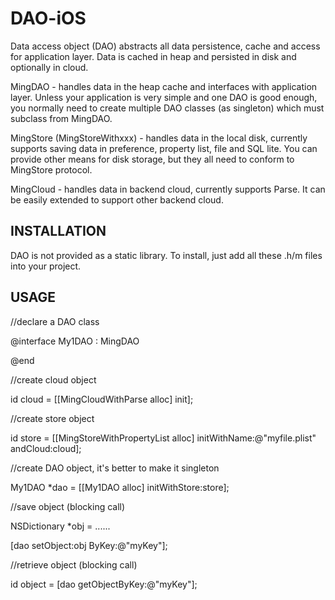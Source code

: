 DAO-iOS
=======

Data access object (DAO) abstracts all data persistence, cache and access for application layer. Data is cached in heap and persisted in disk and optionally in cloud.

MingDAO - handles data in the heap cache and interfaces with application layer. Unless your application is very simple and one DAO is good enough, you normally need to create multiple DAO classes (as singleton) which must subclass from MingDAO.

MingStore (MingStoreWithxxx) - handles data in the local disk, currently supports saving data in preference, property list, file and SQL lite. You can provide other means for disk storage, but they all need to conform to MingStore protocol.

MingCloud - handles data in backend cloud, currently supports Parse. It can be easily extended to support other backend cloud.

INSTALLATION
-------------
DAO is not provided as a static library. To install, just add all these .h/m files into your project.

USAGE
-----
//declare a DAO class

@interface My1DAO : MingDAO

@end


//create cloud object

id<MingCloud> cloud = [[MingCloudWithParse alloc] init];


//create store object

id<MingStore> store = [[MingStoreWithPropertyList alloc] initWithName:@"myfile.plist" andCloud:cloud];


//create DAO object, it's better to make it singleton

My1DAO *dao = [[My1DAO alloc] initWithStore:store];


//save object (blocking call)

NSDictionary *obj = ......

[dao setObject:obj ByKey:@"myKey"];


//retrieve object (blocking call)

id object = [dao getObjectByKey:@"myKey"];

